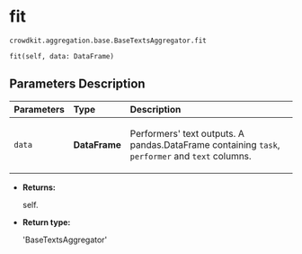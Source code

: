 # fit
`crowdkit.aggregation.base.BaseTextsAggregator.fit`

```
fit(self, data: DataFrame)
```

## Parameters Description

| Parameters | Type | Description |
| :----------| :----| :-----------|
`data`|**DataFrame**|<p>Performers&#x27; text outputs. A pandas.DataFrame containing `task`, `performer` and `text` columns.</p>

* **Returns:**

  self.

* **Return type:**

  'BaseTextsAggregator'
